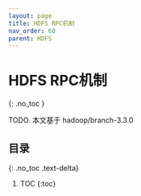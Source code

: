 ```yaml
---
layout: page
title: HDFS RPC机制
nav_order: 60
parent: HDFS
---
```


# HDFS RPC机制
{: .no_toc }

TODO. 本文基于 hadoop/branch-3.3.0

## 目录
{: .no_toc .text-delta}

1. TOC
{:toc}

